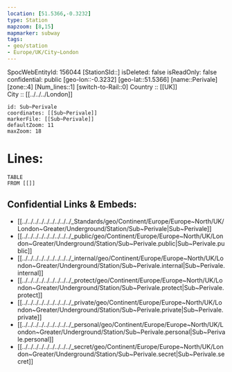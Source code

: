 ```yaml
---
location: [51.5366,-0.3232] 
type: Station 
mapzoom: [8,15] 
mapmarker: subway 
tags:
- geo/station
- Europe/UK/City~London
---
```

SpocWebEntityId: 156044
[StationSId::] 
isDeleted: false
isReadOnly: false
confidential: public
[geo-lon::-0.3232] 
[geo-lat::51.5366] 
[name::Perivale] 
[zone::4] 
[Num_lines::1] 
[switch-to-Rail::0] 
Country :: [[UK]]  
City :: [[../../../London]]  


```leaflet
id: Sub~Perivale
coordinates: [[Sub~Perivale]] 
markerFile: [[Sub~Perivale]] 
defaultZoom: 11 
maxZoom: 18
```


# Lines: 
```dataview
TABLE 
FROM [[]] 
```

## Confidential Links & Embeds: 
- [[../../../../../../../../../_Standards/geo/Continent/Europe/Europe~North/UK/London~Greater/Underground/Station/Sub~Perivale|Sub~Perivale]] 
- [[../../../../../../../../../_public/geo/Continent/Europe/Europe~North/UK/London~Greater/Underground/Station/Sub~Perivale.public|Sub~Perivale.public]] 
- [[../../../../../../../../../_internal/geo/Continent/Europe/Europe~North/UK/London~Greater/Underground/Station/Sub~Perivale.internal|Sub~Perivale.internal]] 
- [[../../../../../../../../../_protect/geo/Continent/Europe/Europe~North/UK/London~Greater/Underground/Station/Sub~Perivale.protect|Sub~Perivale.protect]] 
- [[../../../../../../../../../_private/geo/Continent/Europe/Europe~North/UK/London~Greater/Underground/Station/Sub~Perivale.private|Sub~Perivale.private]] 
- [[../../../../../../../../../_personal/geo/Continent/Europe/Europe~North/UK/London~Greater/Underground/Station/Sub~Perivale.personal|Sub~Perivale.personal]] 
- [[../../../../../../../../../_secret/geo/Continent/Europe/Europe~North/UK/London~Greater/Underground/Station/Sub~Perivale.secret|Sub~Perivale.secret]] 
